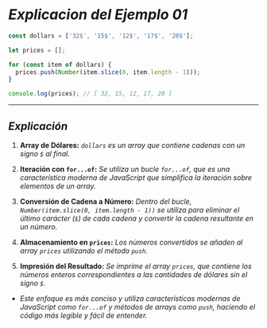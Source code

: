 <!-- Autor: Daniel Benjamin Perez Morales -->
<!-- GitHub: https://github.com/DanielPerezMoralesDev13 -->
<!-- Correo electrónico: danielperezdev@proton.me -->

# ***Explicacion del Ejemplo 01***

```javascript
const dollars = ['32$', '15$', '12$', '17$', '20$'];

let prices = [];

for (const item of dollars) {
  prices.push(Number(item.slice(0, item.length - 1)));
}

console.log(prices); // [ 32, 15, 12, 17, 20 ]
```

---

## ***Explicación***

1. **Array de Dólares:** *`dollars` es un array que contiene cadenas con un signo `$` al final.*

2. **Iteración con `for...of`:** *Se utiliza un bucle `for...of`, que es una característica moderna de JavaScript que simplifica la iteración sobre elementos de un array.*

3. **Conversión de Cadena a Número:** *Dentro del bucle, `Number(item.slice(0, item.length - 1))` se utiliza para eliminar el último carácter (`$`) de cada cadena y convertir la cadena resultante en un número.*

4. **Almacenamiento en `prices`:** *Los números convertidos se añaden al array `prices` utilizando el método `push`.*

5. **Impresión del Resultado:** *Se imprime el array `prices`, que contiene los números enteros correspondientes a las cantidades de dólares sin el signo `$`.*

- *Este enfoque es más conciso y utiliza características modernas de JavaScript como `for...of` y métodos de arrays como `push`, haciendo el código más legible y fácil de entender.*
